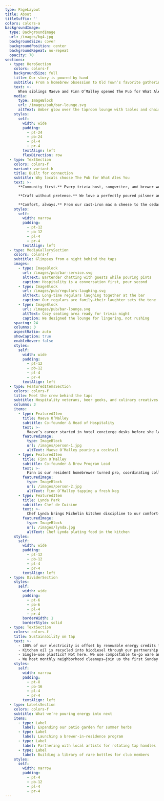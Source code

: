 ```yaml
---
type: PageLayout
title: About
titleSuffix: ''
colors: colors-a
backgroundImage:
  type: BackgroundImage
  url: /images/bg4.jpg
  backgroundSize: cover
  backgroundPosition: center
  backgroundRepeat: no-repeat
  opacity: 70
sections:
  - type: HeroSection
    colors: colors-f
    backgroundSize: full
    title: Our story is poured by hand
    subtitle: From a homebrew obsession to Old Town’s favorite gathering place.
    text: >-
      When siblings Maeve and Finn O’Malley opened The Pub for What Ales You in 2008, they set out to create the kind of taproom they wanted to hang out in—warm lighting, soul-comforting food, a bar program that mixes tradition with experimentation, and staff who remember your go-to order.
    media:
      type: ImageBlock
      url: /images/pub/bar-lounge.svg
      altText: Amber glow over the taproom lounge with tables and chairs
    styles:
      self:
        width: wide
        padding:
          - pt-24
          - pb-24
          - pl-4
          - pr-4
        textAlign: left
        flexDirection: row
  - type: TextSection
    colors: colors-f
    variant: variant-b
    title: Built for connection
    subtitle: Why locals choose The Pub for What Ales You
    text: >-
      **Community first.** Every trivia host, songwriter, and brewer we feature hails from the Pacific Northwest. We partner with neighborhood makers for seasonal tap takeovers and donate a portion of every Sunday supper to Old Town Mutual Aid.

      **Craft without pretense.** We love a perfectly poured pilsner and we love a good pickleback. Our bar crew chases balance over trends, curating rotating tap lists, slow-crafted cocktails, and zero-proof drinks that feel just as special.

      **Comfort, always.** From our cast-iron mac & cheese to the cedar-smoked wings, our kitchen honors classic pub fare with Northwest ingredients. Grab a seat by the fireplace, at the copper-top bar, or on the dog-friendly patio—everyone is welcome here.
    styles:
      self:
        width: narrow
        padding:
          - pt-12
          - pb-12
          - pl-4
          - pr-4
        textAlign: left
  - type: MediaGallerySection
    colors: colors-f
    subtitle: Glimpses from a night behind the taps
    images:
      - type: ImageBlock
        url: /images/pub/bar-service.svg
        altText: Bartender chatting with guests while pouring pints
        caption: Hospitality is a conversation first, pour second
      - type: ImageBlock
        url: /images/pub/regulars-laughing.svg
        altText: Long-time regulars laughing together at the bar
        caption: Our regulars are family—their laughter sets the tone
      - type: ImageBlock
        url: /images/pub/bar-lounge.svg
        altText: Cozy seating area ready for trivia night
        caption: We designed the lounge for lingering, not rushing
    spacing: 24
    columns: 3
    aspectRatio: auto
    showCaption: true
    enableHover: false
    styles:
      self:
        width: wide
        padding:
          - pt-12
          - pb-12
          - pl-4
          - pr-4
        textAlign: left
  - type: FeaturedItemsSection
    colors: colors-f
    title: Meet the crew behind the taps
    subtitle: Hospitality veterans, beer geeks, and culinary creatives keep the good times flowing.
    columns: 3
    items:
      - type: FeaturedItem
        title: Maeve O’Malley
        subtitle: Co-founder & Head of Hospitality
        text: >-
          Maeve’s career started in hotel concierge desks before she landed at a Bend brewery. She curates our guest experience, from seasonal cocktail menus to the playlists spinning during Whiskey & Vinyl Wednesdays.
        featuredImage:
          type: ImageBlock
          url: /images/person-1.jpg
          altText: Maeve O’Malley pouring a cocktail
      - type: FeaturedItem
        title: Finn O’Malley
        subtitle: Co-founder & Brew Program Lead
        text: >-
          Finn is our resident homebrewer turned pro, coordinating collaborations and cellar-aged releases. He champions sustainability with keg-only rotations and partners with farms to upcycle spent grain.
        featuredImage:
          type: ImageBlock
          url: /images/person-2.jpg
          altText: Finn O’Malley tapping a fresh keg
      - type: FeaturedItem
        title: Lynda Park
        subtitle: Chef de Cuisine
        text: >-
          Chef Lynda brings Michelin kitchen discipline to our comfort-food classics. Her menus celebrate seasonal produce, gluten-free friendly fare, and the legendary stout-braised short ribs you’ll dream about all week.
        featuredImage:
          type: ImageBlock
          url: /images/lynda.jpg
          altText: Chef Lynda plating food in the kitchen
    styles:
      self:
        width: wide
        padding:
          - pt-12
          - pb-12
          - pl-4
          - pr-4
        textAlign: left
  - type: DividerSection
    styles:
      self:
        width: wide
        padding:
          - pt-6
          - pb-6
          - pl-4
          - pr-4
        borderWidth: 1
        borderStyle: solid
  - type: TextSection
    colors: colors-f
    title: Sustainability on tap
    text: >-
      - 100% of our electricity is offset by renewable energy credits from Portland General Electric.
      - Kitchen oil is recycled into biodiesel through our partnership with GreaseCycle.
      - Single-use plastics? Not here. We use compostable to-go ware and offer discounts when you bring your own growler.
      - We host monthly neighborhood cleanups—join us the first Sunday of every month at 10 a.m.
    styles:
      self:
        width: narrow
        padding:
          - pt-8
          - pb-16
          - pl-4
          - pr-4
        textAlign: left
  - type: LabelsSection
    colors: colors-f
    subtitle: What we’re pouring energy into next
    items:
      - type: Label
        label: Expanding our patio garden for summer herbs
      - type: Label
        label: Launching a brewer-in-residence program
      - type: Label
        label: Partnering with local artists for rotating tap handles
      - type: Label
        label: Building a library of rare bottles for club members
    styles:
      self:
        width: narrow
        padding:
          - pt-4
          - pb-12
          - pl-4
          - pr-4
---
```


